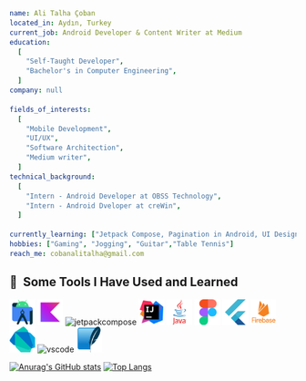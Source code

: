 ```yaml
name: Ali Talha Çoban
located_in: Aydın, Turkey
current_job: Android Developer & Content Writer at Medium
education:
  [
    "Self-Taught Developer",
    "Bachelor's in Computer Engineering",
  ]
company: null

fields_of_interests:
  [
    "Mobile Development",
    "UI/UX",
    "Software Architection",
    "Medium writer",
  ]
technical_background:
  [
    "Intern - Android Developer at OBSS Technology",
    "Intern - Android Dveloper at creWin",
  ]
  
currently_learning: ["Jetpack Compose, Pagination in Android, UI Design"]
hobbies: ["Gaming", "Jogging", "Guitar","Table Tennis"]
reach_me: cobanalitalha@gmail.com
```


<h2> 🚀 &nbsp;Some Tools I Have Used and Learned</h2>
<p align="left">
<img src="https://github.com/devicons/devicon/blob/v2.15.1/icons/androidstudio/androidstudio-original.svg" alt="androidstudio" width="45" height="45"/>
<img src="https://github.com/devicons/devicon/blob/v2.15.1/icons/kotlin/kotlin-original.svg" alt="kotlin" width="45" height="45"/>
<img src="https://github.com/carpodok/carpodok/assets/64840495/18a5af21-4b2a-4868-99b1-cd854c57897b" alt="jetpackcompose" width="45" height="45"/>
<img src="https://github.com/devicons/devicon/blob/v2.15.1/icons/intellij/intellij-original.svg" alt="intellij" width="45" height="45"/>
<img src="https://github.com/devicons/devicon/blob/v2.15.1/icons/java/java-original-wordmark.svg" alt="java" width="45" height="45"/>
<img src="https://github.com/devicons/devicon/blob/v2.15.1/icons/figma/figma-original.svg" alt="figma" width="45" height="45"/>
<img src="https://github.com/devicons/devicon/blob/v2.15.1/icons/flutter/flutter-original.svg" alt="flutter" width="45" height="45"/>
<img src="https://github.com/devicons/devicon/blob/v2.15.1/icons/firebase/firebase-plain-wordmark.svg" alt="firebase" width="45" height="45"/>
<img src="https://github.com/devicons/devicon/blob/v2.15.1/icons/dart/dart-original.svg" alt="dart" width="45" height="45"/>
<img src="https://cdn.jsdelivr.net/gh/devicons/devicon/icons/vscode/vscode-original.svg" alt="vscode" width="45" height="45"/>
<img src="https://github.com/devicons/devicon/blob/v2.15.1/icons/sqlite/sqlite-original.svg" alt="sqlit" width="45" height="45"/>

</p>

<!---## :point_down: Contacts :point_down: 

<a href="https://www.linkedin.com/in/alitalhacoban/">
  <img height="50" src="https://user-images.githubusercontent.com/46517096/166974368-9798f39f-1f46-499c-b14e-81f0a3f83a06.png"/>
</a>

<a href="https://alitalhacoban.medium.com/">
  <img height="50" src="https://user-images.githubusercontent.com/46517096/166974368-9798f39f-1f46-499c-b14e-81f0a3f83a06.png"/>
</a>

<a href="https://www.instagram.com/talhalicbn/">
  <img height="50" src="https://user-images.githubusercontent.com/46517096/166974368-9798f39f-1f46-499c-b14e-81f0a3f83a06.png"/>
</a>

<a href="https://discordapp.com/users/7869/">
  <img height="50" src="https://user-images.githubusercontent.com/46517096/166974368-9798f39f-1f46-499c-b14e-81f0a3f83a06.png"/>
</a>


<a href="https://alitalhacoban.medium.com/"><img src="https://user-images.githubusercontent.com/64840495/131394736-53560497-2ece-4339-a2dc-1f723f605cf0.jpeg"   height="25" >  </a>&nbsp;&nbsp;&nbsp;&nbsp;&nbsp;&nbsp;&nbsp;&nbsp;&nbsp;&nbsp;&nbsp;
<a href="https://www.linkedin.com/in/ali-talha-%C3%A7oban-b06286205/"><img src="https://user-images.githubusercontent.com/64840495/131240332-e43862a6-c8ca-493e-bdf9-6623f499e69f.png"   height="25" >  </a>&nbsp;&nbsp;&nbsp;&nbsp;&nbsp;&nbsp;&nbsp;&nbsp;&nbsp;&nbsp;&nbsp;
<a href="https://www.instagram.com/talhalicbn/"><img src="https://user-images.githubusercontent.com/64840495/131240318-0f9be8a3-850d-424b-a576-22a812af3587.png"   height="25" >  </a>&nbsp;&nbsp;&nbsp;&nbsp;&nbsp;&nbsp;&nbsp;&nbsp;&nbsp;&nbsp;&nbsp;
<a href="https://discordapp.com/users/7869/"><img src="https://user-images.githubusercontent.com/64840495/131240333-9fc83a78-4300-4e85-bd9b-48b3d1fd33f4.png"   height="25" >  </a>

-->

[![Anurag's GitHub stats](https://github-readme-stats.vercel.app/api?username=carpodok&show_icons=true&theme=transparent&rank_icon=github)](https://github.com/carpodok/github-readme-stats) 
[![Top Langs](https://github-readme-stats.vercel.app/api/top-langs/?username=carpodok&size_weight=0.5&count_weight=0.5&langs_count=3&theme=transparent&layout=donut)](https://github.com/carpodok/github-readme-stats)
